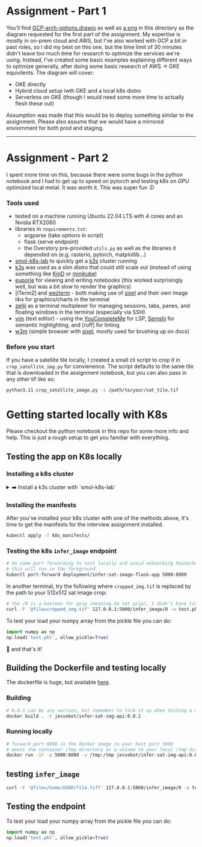 # Assignment - Part 1
You'll find [GCP-arch-options.drawio](./GCP-arch-options.drawio) as well as [a png](./GCP-arch-options.png) in this directory as the diagram requested for the first part of the assignment. My expertise is mostly in on-prem cloud and AWS, but I've also worked with GCP a bit in past roles, so I did my best on this one, but the time limit of 30 minutes didn't leave too much time for research to optimize the services we're using. Instead, I've created some basic examples explaining different ways to optimize generally, after doing some basic research of AWS -> GKE equivilents. The diagram will cover:

- GKE directly
- Hybrid cloud setup iwth GKE and a local k8s distro
- Serverless on GKE (though I would need some more time to actually flesh these out)

Assumption was made that this would be to deploy something similar to the assignment. Please also assume that we would have a mirrored enviornment for both prod and staging.

<hr>

# Assignment - Part 2

I spent more time on this, because there were some bugs in the python notebook and I had to get up to speed on pytorch and testing k8s on *GPU optimized* local metal. It was worth it. This was super fun :D

### Tools used

- tested on a machine running Ubuntu 22.04 LTS with 4 cores and an Nvidia RTX2060
- libraries in `requirements.txt`:
  - argparse (take options in script)
  - flask (serve endpoint)
  - the Overstory pre-provided `utils.py` as well as the libraries it depended on (e.g. rasterio, pytorch, matplotlib...)
- [smol-k8s-lab] to quickly get a [k3s] cluster running
- [k3s] was used as a slim distro that could still scale out (instead of using something like [KinD] or [minikube])
- [euporie] for viewing and writing notebooks (this worked surprisingly well, but was a bit slow to render the graphics)
- [iTerm2] and [wezterm] - both making use of [sixel] and their own image libs for graphics/charts in the terminal
- [zellij] as a terminal multiplexer for managing sessions, tabs, panes, and floating windows in the terminal (especially via SSH)
- [vim] (text editor) - using the [YouCompleteMe] for LSP, [Semshi] for semantic highlighting, and [ruff] for linting
- [w3m] (simple browser with [sixel], mostly used for brushing up on docs)

### Before you start

If you have a satellite tile locally, I created a small cli script to crop it in `crop_satellite_img.py` for convienence. The script defaults to the same tile that is downloaded in the assignment notebook, but you can also pass in any other tif like so:

```bash
python3.11 crop_setellite_image.py -s /path/to/your/sat_tile.tif
```

# Getting started locally with K8s

Please checkout the python notebook in this repo for some more info and help. This is just a rough setup to get you familiar with everything.

## Testing the app on K8s locally

### Installing a k8s cluster

<details>
  <summary>➡️  Install a k3s cluster with `smol-k8s-lab`</summary>

#### Using smol-k8s-lab
I wrote this tool this year for working locally on k8s projects.
You can check it out on [github](https://github.com/small-hack/smol-k8s-lab).

It installs metallb, the nginx ingress controller, and can also install argocd,
as well as the external secrets provider.

```bash
pip3.11 install smol-k8s-lab

# make sure you create this config directory (will be automated soon)
mkdir -p ~/.config/smol-k8s-lab

# set this to a free IP on your network (don't forget the CIDR notation!) and then you can use it in your local DNS
# you can setup an A record for your domain in your pihole 'local DNS' if you're using that, or ping me, and I can help you with your local router!
echo -e "metallb_address_pool:\n  - 192.168.42.42/32" > ~/.config/smol-k8s-lab/config.yaml

# this is used for SSL with lets encrypt
echo "email: name@email.com" >> ~/.config/smol-k8s-lab/config.yaml

# this is the log level, which I set to debug so you can see everything going on
echo -e "log:\n  level: debug" >> ~/.config/smol-k8s-lab/config.yaml

# k3s is best on Linux (note: torch is not made for macOS and will not run on a mac with no GPU)
# NOTE: THIS REQUIRES SUDO ACCESS
smol-k8s-lab k3s
```

</details>

### Installing the manifests

After you've installed your k8s cluster with one of the methods above,
it's time to get the manifests for the interview assignment installed.

```bash
kubectl apply -f k8s_manifests/
```

### Testing the k8s `infer_image` endpoint

```bash
# do some port forwarding to test locally and avoid networking headaches
# this will run in the foreground
kubectl port-forward deployment/infer-sat-image-flask-app 5000:8080
```

In another terminal, try the following where `cropped_img.tif` is replaced by the path to your 512x512 sat image crop:
```bash
# the /0 is a boolean for gzip (meaning do not gzip), I didn't have time to implement the gzip enabled
curl -F '@file=cropped_img.tif' 127.0.0.1:5000/infer_image/0 -o test.pkl
```

To test your load your numpy array from the pickle file you can do:
```python
import numpy as np
np.load('test.pkl', allow_pickle=True)
```
:tada: and that's it!

## Building the Dockerfile and testing locally

The dockerfile is huge, but available [here](https://hub.docker.com/r/jessebot/infer-sat-image-api).

### Building

```bash
# 0.0.1 can be any version, but remember to tick it up when testing a new build
docker build . -t jessebot/infer-sat-img-api:0.0.1
```

### Running locally

```bash
# forward port 8080 in the docker image to your host port 5000
# mount the container /tmp directory as a volume to your local /tmp directory
docker run -it -p 5000:8080 -v /tmp:/tmp jessebot/infer-sat-img-api:0.0.1
```

## testing `infer_image`

```bash
curl -F '@file=/home/USER/file.tiff' 127.0.0.1:5000/infer_image/0 -o test.pkl
```

## Testing the endpoint
To test your load your numpy array from the pickle file you can do:
```python
import numpy as np
np.load('test.pkl', allow_pickle=True)
```

<!-- references -->
[euporie]: https://github.com/joouha/euporie
[k3s]: https://k3s.io/
[zellij]: https://zellij.dev/
[sixel]: https://wikiless.org/wiki/Sixel?lang=en 
[smol-k8s-lab]: https://github.com/small-hack/smol-k8s-lab
[w3m]: https://wikiless.org/wiki/W3m?lang=en
[vim]: https://www.vim.org/
[wezterm]: https://wezfurlong.org/wezterm/
[YouCompleteMe]: https://github.com/ycm-core/YouCompleteMe
[Semshi]: https://github.com/numirias/semshi
[KinD]: https://kind.sigs.k8s.io/
[minikube]: https://minikube.sigs.k8s.io/docs/
